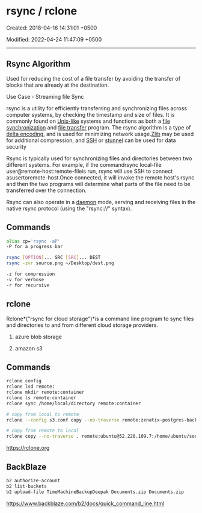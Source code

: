 # rsync / rclone

Created: 2018-04-16 14:31:01 +0500

Modified: 2022-04-24 11:47:09 +0500

---

## Rsync Algorithm

Used for reducing the cost of a file transfer by avoiding the transfer of blocks that are already at the destination.

Use Case - Streaming file Sync

rsync is a utility for efficiently transferring and synchronizing files across computer systems, by checking the timestamp and size of files. It is commonly found on [Unix-like](https://en.wikipedia.org/wiki/Unix-like) systems and functions as both a [file synchronization](https://en.wikipedia.org/wiki/File_synchronization) and [file transfer](https://en.wikipedia.org/wiki/File_transfer) program. The rsync algorithm is a type of [delta encoding](https://en.wikipedia.org/wiki/Delta_encoding), and is used for minimizing network usage.[Zlib](https://en.wikipedia.org/wiki/Zlib) may be used for additional compression,  and [SSH](https://en.wikipedia.org/wiki/Secure_Shell) or [stunnel](https://en.wikipedia.org/wiki/Stunnel) can be used for data security

Rsync is typically used for synchronizing files and directories between two different systems. For example, if the commandrsync local-file user@remote-host:remote-fileis run, rsync will use SSH to connect asusertoremote-host.Once connected, it will invoke the remote host's rsync and then the two programs will determine what parts of the file need to be transferred over the connection.

Rsync can also operate in a [daemon](https://en.wikipedia.org/wiki/Daemon_(computer_software)) mode, serving and receiving files in the native rsync protocol (using the "rsync://" syntax).

## Commands

```bash
alias cp='rsync -aP'
-P for a progress bar

rsync [OPTION]... SRC [SRC]... DEST
rsync -zvr source.png ~/Desktop/dest.png

-z for compression
-v for verbose
-r for recursive
```

## rclone

Rclone*("rsync for cloud storage")*is a command line program to sync files and directories to and from different cloud storage providers.

1. azure blob storage

2. amazon s3

## Commands

```bash
rclone config
rclone lsd remote:
rclone mkdir remote:container
rclone ls remote:container
rclone sync /home/local/directory remote:container

# copy from local to remote
rclone --config s3.conf copy --no-traverse remote:zenatix-postgres-backup/`date +%Y-%m-%d`/$dump_file.tar.gz .

# copy from remote to local
rclone copy --no-traverse . remote:ubuntu@52.220.109.7:/home/ubuntu/sources/zenalytix/media/images/deployment_photos
```

<https://rclone.org>

## BackBlaze

```bash
b2 authorize-account
b2 list-buckets
b2 upload-file TimeMachineBackupDeepak Documents.zip Documents.zip
```

<https://www.backblaze.com/b2/docs/quick_command_line.html>

